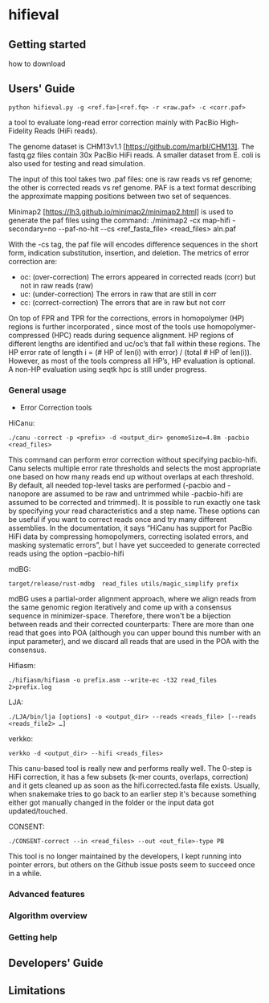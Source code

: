 # hifieval

## Getting started

how to download

## Users' Guide

	python hifieval.py -g <ref.fa>|<ref.fq> -r <raw.paf> -c <corr.paf>

a tool to evaluate long-read error correction mainly with PacBio High-Fidelity Reads (HiFi reads). 

The genome dataset is CHM13v1.1 [https://github.com/marbl/CHM13]. The fastq.gz files contain 30x PacBio HiFi reads. A smaller dataset from E. coli is also used for testing and read simulation.

The input of this tool takes two .paf files: one is raw reads vs ref genome; the other is corrected reads vs ref genome. PAF is a text format describing the approximate mapping positions between two set of sequences. 

Minimap2 [https://lh3.github.io/minimap2/minimap2.html] is used to generate the paf files using the command: 
	./minimap2 -cx map-hifi -secondary=no --paf-no-hit --cs <ref_fasta_file> <read_files>  aln.paf

With the -cs tag, the paf file will encodes difference sequences in the short form, indication substitution, insertion, and deletion. The metrics of error correction are:
- oc: (over-correction) The errors appeared in corrected reads (corr) but not in raw reads (raw)
- uc: (under-correction) The errors in raw that are still in corr
- cc: (correct-correction) The errors that are in raw but not corr

On top of FPR and TPR for the corrections, errors in homopolymer (HP) regions is further incorporated , since most of the tools use homopolymer-compressed (HPC) reads during sequence alignment. HP regions of different lengths are identified and uc/oc’s that fall within these regions. The HP error rate of length i = (# HP of len(i) with error) / (total # HP of len(i)). However, as most of the tools compress all HP’s, HP evaluation is optional. A non-HP evaluation using seqtk hpc is still under progress.
### General usage
- Error Correction tools

HiCanu: 

	./canu -correct -p <prefix> -d <output_dir> genomeSize=4.8m -pacbio <read_files>
	
This command can perform error correction without specifying pacbio-hifi.
Canu selects multiple error rate thresholds and selects the most appropriate one based on how many reads end up without overlaps at each threshold. By default, all needed top-level tasks are performed (-pacbio and -nanopore are assumed to be raw and untrimmed while -pacbio-hifi are assumed to be corrected and trimmed). It is possible to run exactly one task by specifying your read characteristics and a step name. These options can be useful if you want to correct reads once and try many different assemblies. In the documentation, it says “HiCanu has support for PacBio HiFi data by compressing homopolymers, correcting isolated errors, and masking systematic errors”, but I have yet succeeded to generate corrected reads using the option –pacbio-hifi

mdBG:

	target/release/rust-mdbg  read_files utils/magic_simplify prefix
	
mdBG uses a partial-order alignment approach, where we align reads from the same genomic region iteratively and come up with a consensus sequence in minimizer-space. Therefore, there won't be a bijection between reads and their corrected counterparts: There are more than one read that goes into POA (although you can upper bound this number with an input parameter), and we discard all reads that are used in the POA with the consensus. 

Hifiasm:

	./hifiasm/hifiasm -o prefix.asm --write-ec -t32 read_files 2>prefix.log

LJA:

	./LJA/bin/lja [options] -o <output_dir> --reads <reads_file> [--reads <reads_file2> …]

verkko:

	verkko -d <output_dir> --hifi <reads_files>
	
This canu-based tool is really new and performs really well. The 0-step is HiFi correction, it has a few subsets (k-mer counts, overlaps, correction) and it gets cleaned up as soon as the hifi.corrected.fasta file exists. Usually, when snakemake tries to go back to an earlier step it's because something either got manually changed in the folder or the input data got updated/touched.

CONSENT:

	./CONSENT-correct --in <read_files> --out <out_file>-type PB
	
This tool is no longer maintained by the developers, I kept running into pointer errors, but others on the Github issue posts seem to succeed once in a while.
    
### Advanced features

### Algorithm overview
### Getting help

## Developers' Guide
## Limitations
